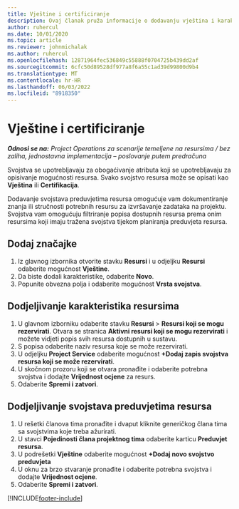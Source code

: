 ```yaml
---
title: Vještine i certificiranje
description: Ovaj članak pruža informacije o dodavanju vještina i karakteristika certificiranja resursima.
author: ruhercul
ms.date: 10/01/2020
ms.topic: article
ms.reviewer: johnmichalak
ms.author: ruhercul
ms.openlocfilehash: 12871964fec536849c55888f0704725b439dd2af
ms.sourcegitcommit: 6cfc50d89528df977a8f6a55c1ad39d99800d9b4
ms.translationtype: MT
ms.contentlocale: hr-HR
ms.lasthandoff: 06/03/2022
ms.locfileid: "8918350"
---
```

# <a name="skills-and-certifications"></a>Vještine i certificiranje
_**Odnosi se na:** Project Operations za scenarije temeljene na resursima / bez zaliha, jednostavna implementacija – poslovanje putem predračuna_

Svojstva se upotrebljavaju za obogaćivanje atributa koji se upotrebljavaju za opisivanje mogućnosti resursa. Svako svojstvo resursa može se opisati kao **Vještina** ili **Certifikacija**.

Dodavanje svojstava preduvjetima resursa omogućuje vam dokumentiranje znanja ili stručnosti potrebnih resursu za izvršavanje zadataka na projektu. Svojstva vam omogućuju filtriranje popisa dostupnih resursa prema onim resursima koji imaju tražena svojstva tijekom planiranja preduvjeta resursa.

## <a name="add-characteristics"></a>Dodaj značajke

1. Iz glavnog izbornika otvorite stavku **Resursi** i u odjeljku **Resursi** odaberite mogućnost **Vještine**.
2. Da biste dodali karakteristike, odaberite **Novo**.
3. Popunite obvezna polja i odaberite mogućnost **Vrsta svojstva**.

## <a name="assign-characteristics-to-resources"></a>Dodjeljivanje karakteristika resursima

1. U glavnom izborniku odaberite stavku **Resursi** > **Resursi koji se mogu rezervirati**. Otvara se stranica **Aktivni resursi koji se mogu rezervirati** i možete vidjeti popis svih resursa dostupnih u sustavu.
2. S popisa odaberite naziv resursa koje se može rezervirati.
3. U odjeljku **Project Service** odaberite mogućnost **+Dodaj zapis svojstva resursa koji se može rezervirati**.
4. U skočnom prozoru koji se otvara pronađite i odaberite potrebna svojstva i dodajte **Vrijednost ocjene** za resurs.
5. Odaberite **Spremi i zatvori**.

## <a name="assign-characteristics-to-resource-requirements"></a>Dodjeljivanje svojstava preduvjetima resursa

1. U rešetki članova tima pronađite i dvaput kliknite generičkog člana tima sa svojstvima koje treba ažurirati.
2. U stavci **Pojedinosti člana projektnog tima** odaberite karticu **Preduvjet resursa**.
3. U podrešetki **Vještine** odaberite mogućnost **+Dodaj novo svojstvo preduvjeta**
4. U oknu za brzo stvaranje pronađite i odaberite potrebna svojstva i dodajte **Vrijednost ocjene**.
5. Odaberite **Spremi i zatvori**.

[!INCLUDE[footer-include](../includes/footer-banner.md)]
